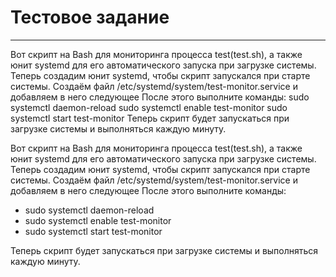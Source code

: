 # Тестовое задание 
-----
Вот скрипт на Bash для мониторинга процесса test(test.sh), а также юнит systemd для его автоматического запуска при загрузке системы.
Теперь создадим юнит systemd, чтобы скрипт запускался при старте системы.
Создаём файл /etc/systemd/system/test-monitor.service и добавляем  в него следующее
После этого выполните команды:
sudo systemctl daemon-reload
sudo systemctl enable test-monitor
sudo systemctl start test-monitor
Теперь скрипт будет запускаться при загрузке системы и выполняться каждую минуту. 

Вот скрипт на Bash для мониторинга процесса test(test.sh), а также юнит systemd для его автоматического запуска при загрузке системы.
Теперь создадим юнит systemd, чтобы скрипт запускался при старте системы.
Создаём файл /etc/systemd/system/test-monitor.service и добавляем  в него следующее
После этого выполните команды:
- sudo systemctl daemon-reload
- sudo systemctl enable test-monitor
- sudo systemctl start test-monitor

Теперь скрипт будет запускаться при загрузке системы и выполняться каждую минуту. 
